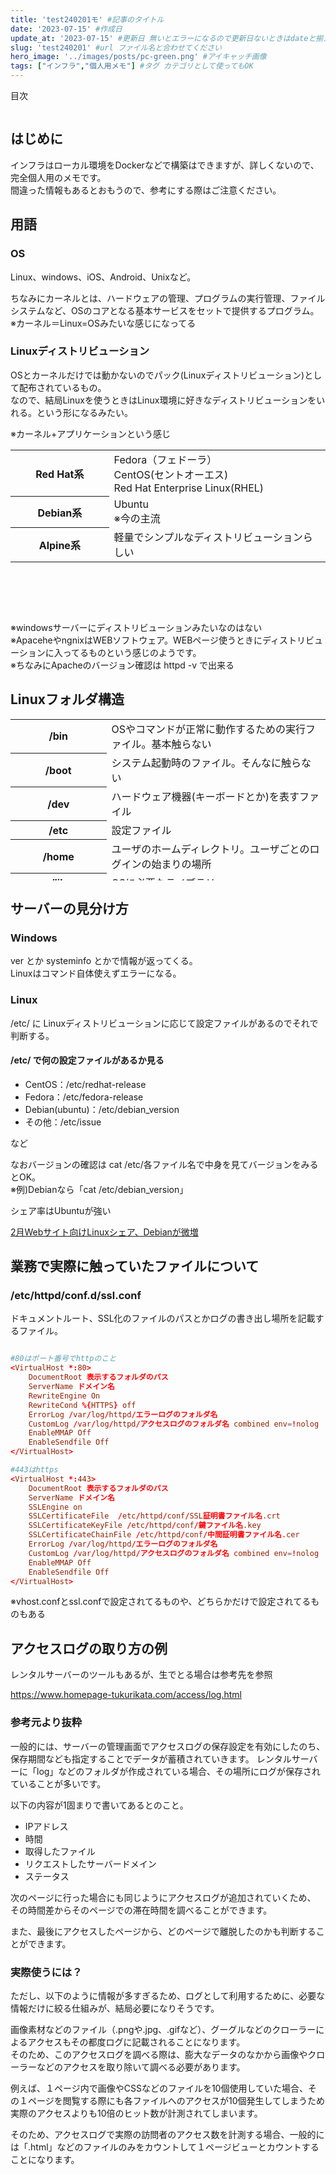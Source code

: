 ```yaml
---
title: 'test240201モ' #記事のタイトル
date: '2023-07-15' #作成日
update_at: '2023-07-15' #更新日 無いとエラーになるので更新日ないときはdateと揃えてください。
slug: 'test240201' #url ファイル名と合わせてください
hero_image: '../images/posts/pc-green.png' #アイキャッチ画像
tags: ["インフラ","個人用メモ"] #タグ カテゴリとして使ってもOK
---
```


<div class="toc-title">目次</div>

```toc
```


## はじめに

インフラはローカル環境をDockerなどで構築はできますが、詳しくないので、完全個人用のメモです。  
間違った情報もあるとおもうので、参考にする際はご注意ください。

## 用語

### OS
Linux、windows、iOS、Android、Unixなど。  

ちなみにカーネルとは、ハードウェアの管理、プログラムの実行管理、ファイルシステムなど、OSのコアとなる基本サービスをセットで提供するプログラム。  
※カーネル＝Linux=OSみたいな感じになってる

### Linuxディストリビューション

OSとカーネルだけでは動かないのでパック(Linuxディストリビューション)として配布されているもの。  
なので、結局Linuxを使うときはLinux環境に好きなディストリビューションをいれる。という形になるみたい。

※カーネル+アプリケーションという感じ

<table class="cps-table03" style="height: 258px;">
<tbody>
  <tr style="height: 19px;">
    <th style="height: 19px; width: 189.703px;">
      Red Hat系
    </th>
    <td class="rankinginfo" style="height: 19px; width: 461.297px;">
      Fedora（フェドーラ）<br>
      CentOS(セントオーエス)<br>
      Red Hat Enterprise Linux(RHEL)<br>
    </td>
  </tr>
  <tr style="height: 19px;">
    <th style="height: 19px; width: 189.703px;">
      Debian系
    </th>
    <td class="rankinginfo" style="height: 19px; width: 461.297px;">
      Ubuntu<br>
      ※今の主流
    </td>
  </tr>
  <tr style="height: 19px;">
    <th style="height: 19px; width: 189.703px;">
      Alpine系
    </th>
    <td class="rankinginfo" style="height: 19px; width: 461.297px;">
      軽量でシンプルなディストリビューションらしい
    </td>
  </tr>
</tbody>
</table>

※windowsサーバーにディストリビューションみたいなのはない  
※ApaceheやngnixはWEBソフトウェア。WEBページ使うときにディストリビューションに入ってるものという感じのようです。  
※ちなみにApacheのバージョン確認は httpd -v で出来る

## Linuxフォルダ構造

<table class="cps-table03" style="height: 258px;">
<tbody>
  <tr style="height: 19px;">
    <th style="height: 19px; width: 189.703px;">
      /bin
    </th>
    <td class="rankinginfo" style="height: 19px; width: 461.297px;">
      OSやコマンドが正常に動作するための実行ファイル。基本触らない
    </td>
  </tr>
  <tr style="height: 19px;">
    <th style="height: 19px; width: 189.703px;">
      /boot
    </th>
    <td class="rankinginfo" style="height: 19px; width: 461.297px;">
      システム起動時のファイル。そんなに触らない
    </td>
  </tr>
  <tr style="height: 19px;">
    <th style="height: 19px; width: 189.703px;">
      /dev
    </th>
    <td class="rankinginfo" style="height: 19px; width: 461.297px;">
      ハードウェア機器(キーボードとか)を表すファイル
    </td>
  </tr>
  <tr style="height: 19px;">
    <th style="height: 19px; width: 189.703px;">
      /etc
    </th>
    <td class="rankinginfo" style="height: 19px; width: 461.297px;">
      設定ファイル
    </td>
  </tr>
  <tr style="height: 19px;">
    <th style="height: 19px; width: 189.703px;">
      /home
    </th>
    <td class="rankinginfo" style="height: 19px; width: 461.297px;">
      ユーザのホームディレクトリ。ユーザごとのログインの始まりの場所
    </td>
  </tr>
  <tr style="height: 19px;">
    <th style="height: 19px; width: 189.703px;">
      /lib
    </th>
    <td class="rankinginfo" style="height: 19px; width: 461.297px;">
      OSに必要なライブラリ
    </td>
  </tr>
  <tr style="height: 19px;">
    <th style="height: 19px; width: 189.703px;">
      /media
    </th>
    <td class="rankinginfo" style="height: 19px; width: 461.297px;">
      USBなどの外部記憶媒体をシステムで「自動」マウントする。マウントしないと使えない。
    </td>
  </tr>
  <tr style="height: 19px;">
    <th style="height: 19px; width: 189.703px;">
      /mnt
    </th>
    <td class="rankinginfo" style="height: 19px; width: 461.297px;">
      USBなどの外部記憶媒体をシステムで「手動」マウントする。マウントしないと使えない。
    </td>
  </tr>
  <tr style="height: 19px;">
    <th style="height: 19px; width: 189.703px;">
      /opt
    </th>
    <td class="rankinginfo" style="height: 19px; width: 461.297px;">
      chromeなど追加アプリケーションがインストールされる
    </td>
  </tr>
  <tr style="height: 19px;">
    <th style="height: 19px; width: 189.703px;">
      /proc
    </th>
    <td class="rankinginfo" style="height: 19px; width: 461.297px;">
      OSのシステムコントロール
    </td>
  </tr>
  <tr style="height: 19px;">
    <th style="height: 19px; width: 189.703px;">
      /root
    </th>
    <td class="rankinginfo" style="height: 19px; width: 461.297px;">
      管理系rootアカウントのホームディレクトリ
    </td>
  </tr>
  <tr style="height: 19px;">
    <th style="height: 19px; width: 189.703px;">
      /sbin
    </th>
    <td class="rankinginfo" style="height: 19px; width: 461.297px;">
      管理系rootアカウントのみ実行できるプログラム  <br>(binの管理権限用)
    </td>
  </tr>
  <tr style="height: 19px;">
    <th style="height: 19px; width: 189.703px;">
      /sys
    </th>
    <td class="rankinginfo" style="height: 19px; width: 461.297px;">
      OSの現在の状況に関する情報
    </td>
  </tr>
  <tr style="height: 19px;">
    <th style="height: 19px; width: 189.703px;">
      /usr
    </th>
    <td class="rankinginfo" style="height: 19px; width: 461.297px;">
      全ユーザが共通して利用するプログラムのデータ。<br>
      TOPのbinとはべつにここにもbinがはいっていたりする。<br>
      ※PCでいうCドライブにツールインストールする。みたいな感じっぽい<br>
      ※/varとの違い：/varはホストごとの共有できない可変データを入れる場所
    </td>
  </tr>
  <tr style="height: 19px;">
    <th style="height: 19px; width: 189.703px;">
      /var
    </th>
    <td class="rankinginfo" style="height: 19px; width: 461.297px;">
      システム運用中に自動で生成されて、あとから削除されるデータ。ログなどが入る。<br>
      プログラムなどのコードもvar/www/source/などに入れたりする。<br>
    </td>
  </tr>

  </tbody>
</table>

## サーバーの見分け方

### Windows
ver とか systeminfo とかで情報が返ってくる。  
Linuxはコマンド自体使えずエラーになる。


### Linux
/etc/ に Linuxディストリビューションに応じて設定ファイルがあるのでそれで判断する。

#### /etc/ で何の設定ファイルがあるか見る

- CentOS：/etc/redhat-release
- Fedora：/etc/fedora-release
- Debian(ubuntu)：/etc/debian_version
- その他：/etc/issue

など

なおバージョンの確認は cat /etc/各ファイル名で中身を見てバージョンをみるとOK。  
※例)Debianなら「cat /etc/debian_version」

<div class="boxparts ref">
  <div class="title"></div>

  シェア率はUbuntuが強い
  
  [2月Webサイト向けLinuxシェア、Debianが微増](https://news.mynavi.jp/techplus/article/20230207-2582977/)
</div>

## 業務で実際に触っていたファイルについて

### /etc/httpd/conf.d/ssl.conf

ドキュメントルート、SSL化のファイルのパスとかログの書き出し場所を記載するファイル。

```ssl.conf:title=ssl.conf

#80はポート番号でhttpのこと
<VirtualHost *:80>	
	DocumentRoot 表示するフォルダのパス
	ServerName ドメイン名
	RewriteEngine On
	RewriteCond %{HTTPS} off
	ErrorLog /var/log/httpd/エラーログのフォルダ名
	CustomLog /var/log/httpd/アクセスログのフォルダ名 combined env=!nolog
	EnableMMAP Off
	EnableSendfile Off
</VirtualHost>	

#443はhttps
<VirtualHost *:443>	
	DocumentRoot 表示するフォルダのパス
	ServerName ドメイン名
	SSLEngine on
	SSLCertificateFile  /etc/httpd/conf/SSL証明書ファイル名.crt
	SSLCertificateKeyFile /etc/httpd/conf/鍵ファイル名.key
	SSLCertificateChainFile /etc/httpd/conf/中間証明書ファイル名.cer
	ErrorLog /var/log/httpd/エラーログのフォルダ名
	CustomLog /var/log/httpd/アクセスログのフォルダ名 combined env=!nolog
	EnableMMAP Off
	EnableSendfile Off
</VirtualHost>	

```
※vhost.confとssl.confで設定されてるものや、どちらかだけで設定されてるものもある  

## アクセスログの取り方の例

レンタルサーバーのツールもあるが、生でとる場合は参考先を参照

<div class="boxparts ref">
  <div class="title"></div>

  https://www.homepage-tukurikata.com/access/log.html
</div>

### 参考元より抜粋

一般的には、サーバーの管理画面でアクセスログの保存設定を有効にしたのち、保存期間なども指定することでデータが蓄積されていきます。
レンタルサーバーに「log」などのフォルダが作成されている場合、その場所にログが保存されていることが多いです。  

以下の内容が1固まりで書いてあるとのこと。

- IPアドレス
- 時間
- 取得したファイル
- リクエストしたサーバードメイン
- ステータス


次のページに行った場合にも同じようにアクセスログが追加されていくため、
その時間差からそのページでの滞在時間を調べることができます。  

また、最後にアクセスしたページから、どのページで離脱したのかも判断することができます。  

### 実際使うには？

ただし、以下のように情報が多すぎるため、ログとして利用するために、必要な情報だけに絞る仕組みが、結局必要になりそうです。

画像素材などのファイル（.pngや.jpg、.gifなど）、グーグルなどのクローラーによるアクセスもその都度ログに記載されることになります。  
そのため、このアクセスログを調べる際は、膨大なデータのなかから画像やクローラーなどのアクセスを取り除いて調べる必要があります。  

例えば、１ページ内で画像やCSSなどのファイルを10個使用していた場合、その１ページを閲覧する際にも各ファイルへのアクセスが10個発生してしまうため
実際のアクセスよりも10倍のヒット数が計測されてしまいます。

そのため、アクセスログで実際の訪問者のアクセス数を計測する場合、一般的には「.html」などのファイルのみをカウントして１ページビューとカウントすることになります。